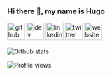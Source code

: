 ### Hi there 👋, my name is Hugo

[<img src='https://cdn.jsdelivr.net/npm/simple-icons@3.0.1/icons/github.svg' alt='github' height='40'>](https://github.com/HugoGEORGET)  [<img src='https://cdn.jsdelivr.net/npm/simple-icons@3.0.1/icons/dev-dot-to.svg' alt='dev' height='40'>](https://dev.to/hugogeorget)  [<img src='https://cdn.jsdelivr.net/npm/simple-icons@3.0.1/icons/linkedin.svg' alt='linkedin' height='40'>](https://www.linkedin.com/in/hugo-georget/)  [<img src='https://cdn.jsdelivr.net/npm/simple-icons@3.0.1/icons/twitter.svg' alt='twitter' height='40'>](https://twitter.com/Hugo_Georget)  [<img src='https://cdn.jsdelivr.net/npm/simple-icons@3.0.1/icons/icloud.svg' alt='website' height='40'>](https://hugogeorget.github.io/)  

![Github stats](https://github-readme-stats.vercel.app/api?username=HugoGEORGET&show_icons=true)

![Profile views](https://gpvc.arturio.dev/HugoGEORGET)  
